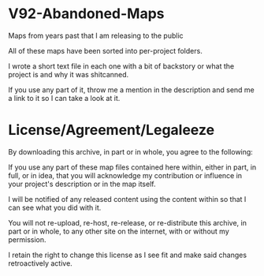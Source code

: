 # V92-Abandoned-Maps
Maps from years past that I am releasing to the public

All of these maps have been sorted into per-project folders.

I wrote a short text file in each one with a bit of backstory or what the project is and why it was shitcanned.

If you use any part of it, throw me a mention in the description and send me a link to it so I can take a look at it.

# License/Agreement/Legaleeze

By downloading this archive, in part or in whole, you agree to the following:

If you use any part of these map files contained here within, either in part, in full, or in idea, that you will acknowledge my contribution or influence in your project's description or in the map itself.

I will be notified of any released content using the content within so that I can see what you did with it.

You will not re-upload, re-host, re-release, or re-distribute this archive, in part or in whole, to any other site on the internet, with or without my permission.

I retain the right to change this license as I see fit and make said changes retroactively active.
